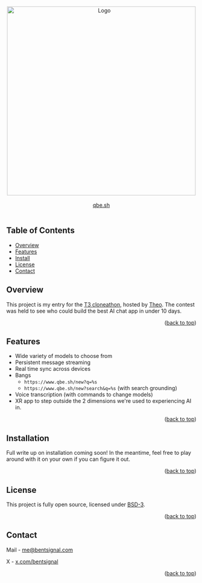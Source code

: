 <a name="readme-top"></a>

<br />
<div align="center">
  <a href="https://synq.cc">
    <img src="docs/assets/ar.gif" alt="Logo" width="500px">
  </a>
  <br />
  <br />
  <a href="https://www.qbe.sh" target="_blank">
    qbe.sh
  </a>
</div>
<br />

## Table of Contents

- [Overview](#overview)
- [Features](#features)
- [Install](#install)
- [License](#license)
- [Contact](#contact)

## Overview

This project is my entry for the [T3 cloneathon](https://cloneathon.t3.chat/), hosted by [Theo](https://www.x.com/theo). The contest was held to see who could build the best AI chat app in under 10 days.

<p align="right">(<a href="#readme-top">back to top</a>)</p>

## Features

- Wide variety of models to choose from
- Persistent message streaming
- Real time sync across devices
- Bangs
  - `https://www.qbe.sh/new?q=%s`
  - `https://www.qbe.sh/new?search&q=%s` (with search grounding)
- Voice transcription (with commands to change models)
- XR app to step outside the 2 dimensions we're used to experiencing AI in.

<p align="right">(<a href="#readme-top">back to top</a>)</p>

## Installation

Full write up on installation coming soon! In the meantime, feel free to play around with it on your own if you can figure it out.

<p align="right">(<a href="#readme-top">back to top</a>)</p>

## License

This project is fully open source, licensed under [BSD-3](./LICENSE).

<p align="right">(<a href="#readme-top">back to top</a>)</p>

## Contact

Mail - me@bentsignal.com

X - [x.com/bentsignal](https://x.com/bentsignal)

<p align="right">(<a href="#readme-top">back to top</a>)</p>
